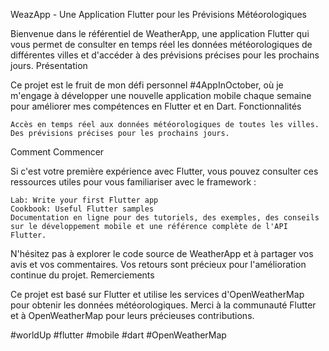 WeazApp - Une Application Flutter pour les Prévisions Météorologiques

Bienvenue dans le référentiel de WeatherApp, une application Flutter qui vous permet de consulter en temps réel les données météorologiques de différentes villes et d'accéder à des prévisions précises pour les prochains jours.
Présentation

Ce projet est le fruit de mon défi personnel #4AppInOctober, où je m'engage à développer une nouvelle application mobile chaque semaine pour améliorer mes compétences en Flutter et en Dart.
Fonctionnalités

    Accès en temps réel aux données météorologiques de toutes les villes.
    Des prévisions précises pour les prochains jours.

Comment Commencer

Si c'est votre première expérience avec Flutter, vous pouvez consulter ces ressources utiles pour vous familiariser avec le framework :

    Lab: Write your first Flutter app
    Cookbook: Useful Flutter samples
    Documentation en ligne pour des tutoriels, des exemples, des conseils sur le développement mobile et une référence complète de l'API Flutter.

N'hésitez pas à explorer le code source de WeatherApp et à partager vos avis et vos commentaires. Vos retours sont précieux pour l'amélioration continue du projet.
Remerciements

Ce projet est basé sur Flutter et utilise les services d'OpenWeatherMap pour obtenir les données météorologiques. Merci à la communauté Flutter et à OpenWeatherMap pour leurs précieuses contributions.

#worldUp #flutter #mobile #dart #OpenWeatherMap
